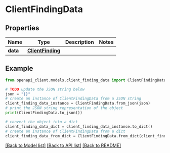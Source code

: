 # ClientFindingData


## Properties

Name | Type | Description | Notes
------------ | ------------- | ------------- | -------------
**data** | [**ClientFinding**](ClientFinding.md) |  | 

## Example

```python
from openapi_client.models.client_finding_data import ClientFindingData

# TODO update the JSON string below
json = "{}"
# create an instance of ClientFindingData from a JSON string
client_finding_data_instance = ClientFindingData.from_json(json)
# print the JSON string representation of the object
print(ClientFindingData.to_json())

# convert the object into a dict
client_finding_data_dict = client_finding_data_instance.to_dict()
# create an instance of ClientFindingData from a dict
client_finding_data_from_dict = ClientFindingData.from_dict(client_finding_data_dict)
```
[[Back to Model list]](../README.md#documentation-for-models) [[Back to API list]](../README.md#documentation-for-api-endpoints) [[Back to README]](../README.md)


